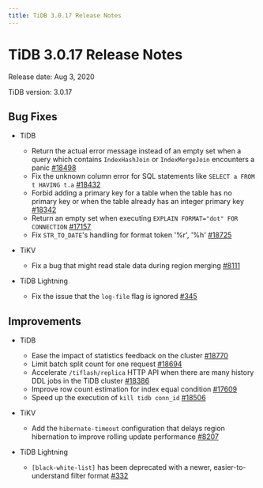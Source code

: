```yaml
---
title: TiDB 3.0.17 Release Notes
---
```


# TiDB 3.0.17 Release Notes

Release date: Aug 3, 2020

TiDB version: 3.0.17

## Bug Fixes

+ TiDB

    - Return the actual error message instead of an empty set when a query which contains `IndexHashJoin` or `IndexMergeJoin` encounters a panic [#18498](https://github.com/pingcap/tidb/pull/18498)
    - Fix the unknown column error for SQL statements like `SELECT a FROM t HAVING t.a` [#18432](https://github.com/pingcap/tidb/pull/18432)
    - Forbid adding a primary key for a table when the table has no primary key or when the table already has an integer primary key [#18342](https://github.com/pingcap/tidb/pull/18342)
    - Return an empty set when executing `EXPLAIN FORMAT="dot" FOR CONNECTION` [#17157](https://github.com/pingcap/tidb/pull/17157)
    - Fix `STR_TO_DATE`'s handling for format token '%r', '%h' [#18725](https://github.com/pingcap/tidb/pull/18725)

+ TiKV

    - Fix a bug that might read stale data during region merging [#8111](https://github.com/tikv/tikv/pull/8111)

+ TiDB Lightning

    - Fix the issue that the `log-file` flag is ignored [#345](https://github.com/pingcap/tidb-lightning/pull/345)

## Improvements

+ TiDB

    - Ease the impact of statistics feedback on the cluster [#18770](https://github.com/pingcap/tidb/pull/18770)
    - Limit batch split count for one request [#18694](https://github.com/pingcap/tidb/pull/18694)
    - Accelerate `/tiflash/replica` HTTP API when there are many history DDL jobs in the TiDB cluster [#18386](https://github.com/pingcap/tidb/pull/18386)
    - Improve row count estimation for index equal condition [#17609](https://github.com/pingcap/tidb/pull/17609)
    - Speed up the execution of `kill tidb conn_id` [#18506](https://github.com/pingcap/tidb/pull/18506)

+ TiKV

    - Add the `hibernate-timeout` configuration that delays region hibernation to improve rolling update performance [#8207](https://github.com/tikv/tikv/pull/8207)

+ TiDB Lightning

    - `[black-white-list]` has been deprecated with a newer, easier-to-understand filter format [#332](https://github.com/pingcap/tidb-lightning/pull/332)
